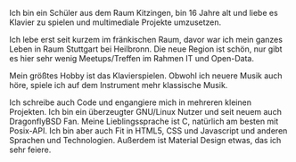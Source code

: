 Ich bin ein Schüler aus dem Raum Kitzingen, bin 16 Jahre alt und liebe es Klavier zu spielen und multimediale Projekte umzusetzen.  

Ich lebe erst seit kurzem im fränkischen Raum, davor war ich mein ganzes Leben in Raum Stuttgart bei Heilbronn. Die neue Region ist schön, nur gibt es hier sehr wenig Meetups/Treffen im Rahmen IT und Open-Data.  

Mein größtes Hobby ist das Klavierspielen. Obwohl ich neuere Musik auch höre, spiele ich auf dem Instrument mehr klassische Musik. 

Ich schreibe auch Code und engangiere mich in mehreren kleinen Projekten. Ich bin ein überzeugter GNU/Linux Nutzer und seit neuem auch DragonflyBSD Fan. Meine Lieblingssprache ist C, natürlich am besten mit Posix-API. Ich bin aber auch Fit in HTML5, CSS und Javascript und anderen Sprachen und Technologien. Außerdem ist Material Design etwas, das ich sehr feiere.